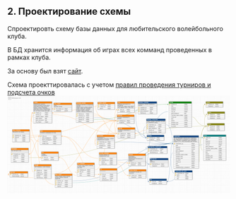## 2. Проектирование схемы
Спроектировть схему базы данных для любительского волейбольного клуба. 

В БД хранится информация об играх всех комманд проведенных в рамках клуба.

За основу был взят [сайт](http://v-open.spb.ru/).

Схема проекттировалась с учетом [правил проведения турниров и подсчета очков](http://v-open.spb.ru/terms-and-conditions-of-the-championship.html#5)
![alt text](DB_13_03.png)
